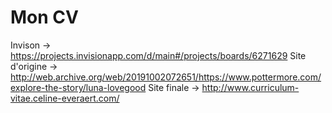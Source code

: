 # Mon CV

Invison -> https://projects.invisionapp.com/d/main#/projects/boards/6271629
Site d'origine -> http://web.archive.org/web/20191002072651/https://www.pottermore.com/explore-the-story/luna-lovegood
Site finale -> http://www.curriculum-vitae.celine-everaert.com/
